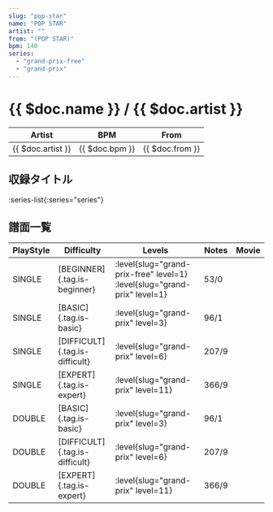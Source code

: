 ```yaml
---
slug: "pop-star"
name: "POP STAR"
artist: ""
from: "(POP STAR)"
bpm: 140
series:
  - "grand-prix-free"
  - "grand-prix"
---
```


# {{ $doc.name }} / {{ $doc.artist }}

|Artist|BPM|From|
|------|---|----|
|{{ $doc.artist }}|{{ $doc.bpm }}|{{ $doc.from }}|

## 収録タイトル

:series-list{:series="series"}

## 譜面一覧

|PlayStyle|Difficulty|Levels|Notes|Movie|
|---------|----------|------|-----|-----|
|SINGLE|[BEGINNER]{.tag.is-beginner}|<div class="field is-grouped is-grouped-multiline"> :level{slug="grand-prix-free" level=1} :level{slug="grand-prix" level=1}</div>|53/0||
|SINGLE|[BASIC]{.tag.is-basic}|<div class="field is-grouped is-grouped-multiline"> :level{slug="grand-prix" level=3}</div>|96/1||
|SINGLE|[DIFFICULT]{.tag.is-difficult}|<div class="field is-grouped is-grouped-multiline"> :level{slug="grand-prix" level=6}</div>|207/9||
|SINGLE|[EXPERT]{.tag.is-expert}|<div class="field is-grouped is-grouped-multiline"> :level{slug="grand-prix" level=11}</div>|366/9||
|DOUBLE|[BASIC]{.tag.is-basic}|<div class="field is-grouped is-grouped-multiline"> :level{slug="grand-prix" level=3}</div>|96/1||
|DOUBLE|[DIFFICULT]{.tag.is-difficult}|<div class="field is-grouped is-grouped-multiline"> :level{slug="grand-prix" level=6}</div>|207/9||
|DOUBLE|[EXPERT]{.tag.is-expert}|<div class="field is-grouped is-grouped-multiline"> :level{slug="grand-prix" level=11}</div>|366/9||
